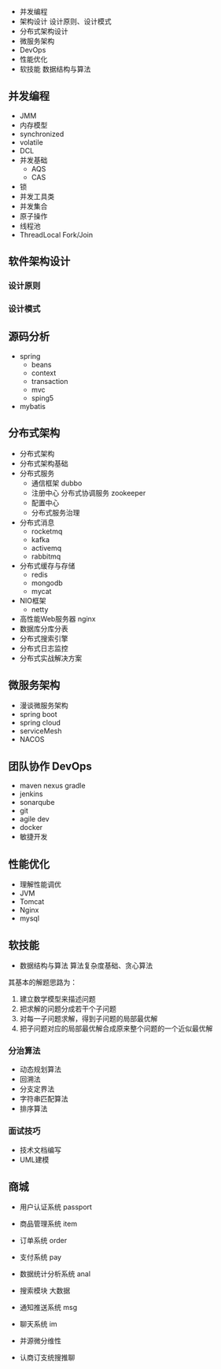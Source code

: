 
* 并发编程
* 架构设计 设计原则、设计模式
* 分布式架构设计 
* 微服务架构
* DevOps
* 性能优化
* 软技能 数据结构与算法

## 并发编程
* JMM
* 内存模型
* synchronized
* volatile
* DCL
* 并发基础
  * AQS
  * CAS
* 锁
* 并发工具类
* 并发集合
* 原子操作
* 线程池
* ThreadLocal Fork/Join

## 软件架构设计
### 设计原则
### 设计模式

## 源码分析
* spring
  * beans
  * context
  * transaction
  * mvc
  * sping5
* mybatis

## 分布式架构
* 分布式架构
* 分布式架构基础
* 分布式服务
  * 通信框架 dubbo
  * 注册中心 分布式协调服务 zookeeper
  * 配置中心
  * 分布式服务治理
* 分布式消息
  * rocketmq
  * kafka
  * activemq
  * rabbitmq
* 分布式缓存与存储
  * redis
  * mongodb
  * mycat
* NIO框架 
  * netty
* 高性能Web服务器 nginx
* 数据库分库分表
* 分布式搜索引擎
* 分布式日志监控
* 分布式实战解决方案

## 微服务架构
* 漫谈微服务架构
* spring boot
* spring cloud
* serviceMesh
* NACOS

## 团队协作 DevOps
* maven nexus gradle
* jenkins
* sonarqube
* git
* agile dev
* docker
* 敏捷开发

## 性能优化
* 理解性能调优
* JVM
* Tomcat
* Nginx
* mysql

## 软技能
* 数据结构与算法 算法复杂度基础、贪心算法

其基本的解题思路为：
1. 建立数学模型来描述问题
2. 把求解的问题分成若干个子问题
3. 对每一子问题求解，得到子问题的局部最优解
4. 把子问题对应的局部最优解合成原来整个问题的一个近似最优解

### 分治算法
* 动态规划算法
* 回溯法
* 分支定界法
* 字符串匹配算法
* 排序算法

### 面试技巧
* 技术文档编写
* UML建模

## 商城
* 用户认证系统 passport
* 商品管理系统 item
* 订单系统 order
* 支付系统 pay
* 数据统计分析系统 anal
* 搜索模块 大数据
* 通知推送系统 msg
* 聊天系统 im

* 并源微分维性
* 认商订支统搜推聊